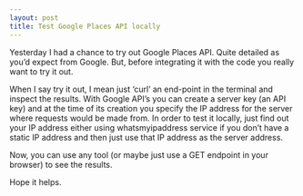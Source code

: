 ```yaml
---
layout: post
title: Test Google Places API locally
---
```



Yesterday I had a chance to try out Google Places API. Quite detailed as you’d expect from Google. But, before integrating it with the code you really want to try it out.

When I say try it out, I mean just ‘curl’ an end-point in the terminal and inspect the results. With Google API’s you can create a server key (an API key) and at the time of its creation you specify the IP address for the server where requests would be made from. In order to test it locally, just find out your IP address either using whatsmyipaddress service if you don’t have a static IP address and then just use that IP address as the server address.

Now, you can use any tool (or maybe just use a GET endpoint in your browser) to see the results.

Hope it helps.
